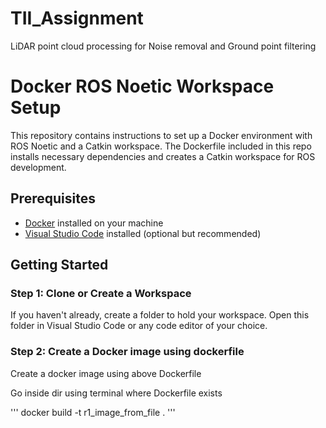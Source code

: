 # TII_Assignment
LiDAR point cloud processing for Noise removal and Ground point filtering

# Docker ROS Noetic Workspace Setup

This repository contains instructions to set up a Docker environment with ROS Noetic and a Catkin workspace. The Dockerfile included in this repo installs necessary dependencies and creates a Catkin workspace for ROS development.

## Prerequisites

- [Docker](https://docs.docker.com/get-docker/) installed on your machine
- [Visual Studio Code](https://code.visualstudio.com/) installed (optional but recommended)

## Getting Started

### Step 1: Clone or Create a Workspace

If you haven't already, create a folder to hold your workspace. Open this folder in Visual Studio Code or any code editor of your choice.

### Step 2: Create a Docker image using dockerfile

Create a docker image using above Dockerfile

Go inside dir using terminal where Dockerfile exists

''' docker  build -t r1_image_from_file . '''



